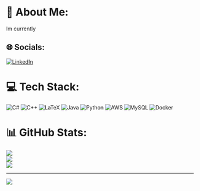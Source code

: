 # 💫 About Me:
Im currently 


## 🌐 Socials:
[![LinkedIn](https://img.shields.io/badge/LinkedIn-%230077B5.svg?logo=linkedin&logoColor=white)](https://linkedin.com/in/https://www.linkedin.com/in/huut4i/) 

# 💻 Tech Stack:
![C#](https://img.shields.io/badge/c%23-%23239120.svg?style=for-the-badge&logo=csharp&logoColor=white) ![C++](https://img.shields.io/badge/c++-%2300599C.svg?style=for-the-badge&logo=c%2B%2B&logoColor=white) ![LaTeX](https://img.shields.io/badge/latex-%23008080.svg?style=for-the-badge&logo=latex&logoColor=white) ![Java](https://img.shields.io/badge/java-%23ED8B00.svg?style=for-the-badge&logo=openjdk&logoColor=white) ![Python](https://img.shields.io/badge/python-3670A0?style=for-the-badge&logo=python&logoColor=ffdd54) ![AWS](https://img.shields.io/badge/AWS-%23FF9900.svg?style=for-the-badge&logo=amazon-aws&logoColor=white) ![MySQL](https://img.shields.io/badge/mysql-4479A1.svg?style=for-the-badge&logo=mysql&logoColor=white) ![Docker](https://img.shields.io/badge/docker-%230db7ed.svg?style=for-the-badge&logo=docker&logoColor=white)
# 📊 GitHub Stats:
![](https://github-readme-stats.vercel.app/api?username=0xt4i&theme=dark&hide_border=false&include_all_commits=false&count_private=false)<br/>
![](https://nirzak-streak-stats.vercel.app/?user=0xt4i&theme=dark&hide_border=false)<br/>
![](https://github-readme-stats.vercel.app/api/top-langs/?username=0xt4i&theme=dark&hide_border=false&include_all_commits=false&count_private=false&layout=compact)

---
[![](https://visitcount.itsvg.in/api?id=0xt4i&icon=0&color=0)](https://visitcount.itsvg.in)

<!-- Proudly created with GPRM ( https://gprm.itsvg.in ) -->
